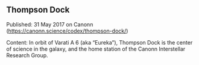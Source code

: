 ## Thompson Dock

Published: 31 May 2017 on Canonn (https://canonn.science/codex/thompson-dock/)

Content: In orbit of Varati A 6 (aka “Eureka”), Thompson Dock is the center of science in the galaxy, and the home station of the Canonn Interstellar Research Group.